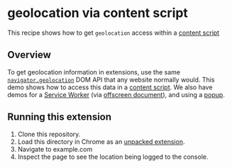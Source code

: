 # geolocation via content script

This recipe shows how to get `geolocation` access within a [content script][5]

## Overview

To get geolocation information in extensions, use the same [`navigator.geolocation`][6] DOM API that any website normally would. This demo shows how to access this data in a [content script][5]. We also have demos for a [Service Worker][4] (via [offscreen document][2]), and using a [popup][3].

## Running this extension

1. Clone this repository.
1. Load this directory in Chrome as an [unpacked extension][1].
1. Navigate to example.com
1. Inspect the page to see the location being logged to the console.

[1]: https://developer.chrome.com/docs/extensions/mv3/getstarted/development-basics/#load-unpacked
[2]: https://developer.chrome.com/docs/extensions/reference/offscreen/
[3]: /functional-samples/cookbook.geolocation-popup
[4]: /functional-samples/cookbook.geolocation-offscreen
[5]: https://developer.chrome.com/docs/extensions/mv3/content_scripts/
[6]: https://developer.mozilla.org/docs/Web/API/Navigator/geolocation
